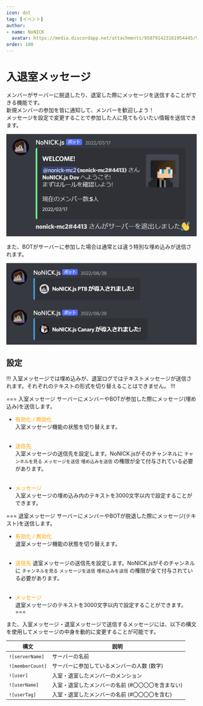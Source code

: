 ```yaml
---
icon: dot
tag: [イベント]
author: 
- name: NoNICK
  avatar: https://media.discordapp.net/attachments/958791423161954445/975266759529623652/-3.png?width=663&height=663
order: 100
---
```

# 入退室メッセージ
メンバーがサーバーに脱退したり、退室した際にメッセージを送信することができる機能です。<br>
新規メンバーの参加を皆に通知して、メンバーを歓迎しよう！<br>
メッセージを設定で変更することで参加した人に見てもらいたい情報を送信できます。

![](../static/features/welcomeMessage_1.png)

また、BOTがサーバーに参加した場合は通常とは違う特別な埋め込みが送信されます。

![](../static/features/welcomeMessage_2.png)

## 設定
!!!
入室メッセージでは埋め込みが、退室ログではテキストメッセージが送信されます。それぞれのテキストの形式を切り替えることはできません。
!!!

=== 入室メッセージ
サーバーにメンバーやBOTが参加した際にメッセージ(埋め込み)を送信します。

* <span style="color: orange; ">有効化 / 無効化</span>  
入室メッセージ機能の状態を切り替えます。<br><br>

* <span style="color: orange; ">送信先</span>  
入室メッセージの送信先を設定します。NoNICK.jsがそのチャンネルに `チャンネルを見る` `メッセージを送信` `埋め込みを送信` の権限が全て付与されている必要があります。<br><br>

* <span style="color: orange; ">メッセージ</span>  
入室メッセージの埋め込み内のテキストを3000文字以内で設定することができます。

=== 退室メッセージ
サーバーにメンバーやBOTが脱退した際にメッセージ(テキスト)を送信します。

* <span style="color: orange; ">有効化 / 無効化</span>  
退室メッセージ機能の状態を切り替えます。<br><br>

* <span style="color: orange; ">送信先</span> 
退室メッセージの送信先を設定します。NoNICK.jsがそのチャンネルに `チャンネルを見る` `メッセージを送信` `埋め込みを送信` の権限が全て付与されている必要があります。<br><br>

* <span style="color: orange; ">メッセージ</span>  
退室メッセージのテキストを3000文字以内で設定することができます。
===

また、入室メッセージ・退室メッセージで送信するメッセージには、以下の構文を使用してメッセージの中身を動的に変更することが可能です。

構文             | 説明
---              | ---
`![serverName]`  | サーバーの名前
`![memberCount]` | サーバーに参加しているメンバーの人数 (数字)
`![user]`        | 入室・退室したメンバーのメンション
`![userName]`    | 入室・退室したメンバーの名前 (#〇〇〇〇を含まない)
`![userTag]`     | 入室・退室したメンバーの名前 (#〇〇〇〇を含む)